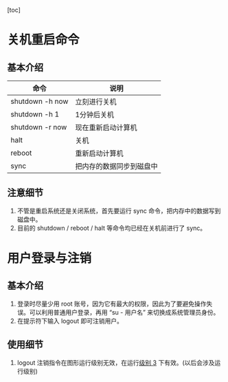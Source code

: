 [toc]

# 关机重启命令

## 基本介绍

| 命令            | 说明                     |
| --------------- | ------------------------ |
| shutdown -h now | 立刻进行关机             |
| shutdown -h 1   | 1分钟后关机              |
| shutdown -r now | 现在重新启动计算机       |
| halt            | 关机                     |
| reboot          | 重新启动计算机           |
| sync            | 把内存的数据同步到磁盘中 |

## 注意细节

1. 不管是重启系统还是关闭系统，首先要运行 sync 命令，把内存中的数据写到磁盘中。
2. 目前的 shutdown / reboot / halt 等命令均已经在关机前进行了 sync。

# 用户登录与注销

## 基本介绍

1. 登录时尽量少用 root 账号，因为它有最大的权限，因此为了要避免操作失误。可以利用普通用户登录，再用 “su - 用户名” 来切换成系统管理员身份。
2. 在提示符下输入 logout 即可注销用户。

## 使用细节

1. logout 注销指令在图形运行级别无效，在运行[级别 3](5-指定运行级别.md) 下有效。(以后会涉及运行级别)
